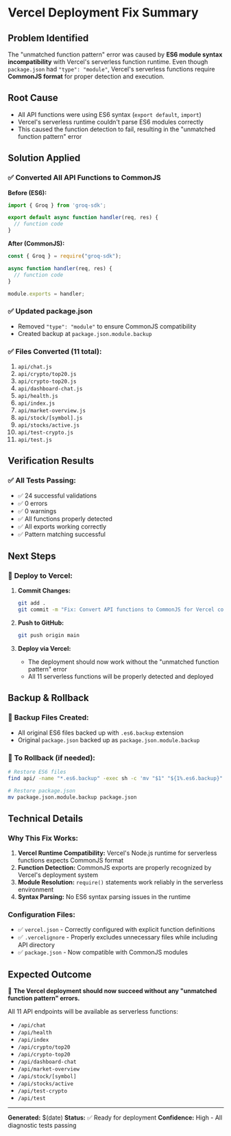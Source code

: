 # Vercel Deployment Fix Summary

## Problem Identified

The "unmatched function pattern" error was caused by **ES6 module syntax incompatibility** with Vercel's serverless function runtime. Even though `package.json` had `"type": "module"`, Vercel's serverless functions require **CommonJS format** for proper detection and execution.

## Root Cause

- All API functions were using ES6 syntax (`export default`, `import`)
- Vercel's serverless runtime couldn't parse ES6 modules correctly
- This caused the function detection to fail, resulting in the "unmatched function pattern" error

## Solution Applied

### ✅ **Converted All API Functions to CommonJS**

**Before (ES6):**
```javascript
import { Groq } from 'groq-sdk';

export default async function handler(req, res) {
  // function code
}
```

**After (CommonJS):**
```javascript
const { Groq } = require("groq-sdk");

async function handler(req, res) {
  // function code
}

module.exports = handler;
```

### ✅ **Updated package.json**

- Removed `"type": "module"` to ensure CommonJS compatibility
- Created backup at `package.json.module.backup`

### ✅ **Files Converted (11 total):**

1. `api/chat.js`
2. `api/crypto/top20.js`
3. `api/crypto-top20.js`
4. `api/dashboard-chat.js`
5. `api/health.js`
6. `api/index.js`
7. `api/market-overview.js`
8. `api/stock/[symbol].js`
9. `api/stocks/active.js`
10. `api/test-crypto.js`
11. `api/test.js`

## Verification Results

### ✅ **All Tests Passing:**
- ✅ 24 successful validations
- ✅ 0 errors
- ✅ 0 warnings
- ✅ All functions properly detected
- ✅ All exports working correctly
- ✅ Pattern matching successful

## Next Steps

### 🚀 **Deploy to Vercel:**

1. **Commit Changes:**
   ```bash
   git add .
   git commit -m "Fix: Convert API functions to CommonJS for Vercel compatibility"
   ```

2. **Push to GitHub:**
   ```bash
   git push origin main
   ```

3. **Deploy via Vercel:**
   - The deployment should now work without the "unmatched function pattern" error
   - All 11 serverless functions will be properly detected and deployed

## Backup & Rollback

### 📁 **Backup Files Created:**
- All original ES6 files backed up with `.es6.backup` extension
- Original `package.json` backed up as `package.json.module.backup`

### 🔄 **To Rollback (if needed):**
```bash
# Restore ES6 files
find api/ -name "*.es6.backup" -exec sh -c 'mv "$1" "${1%.es6.backup}"' _ {} \;

# Restore package.json
mv package.json.module.backup package.json
```

## Technical Details

### **Why This Fix Works:**

1. **Vercel Runtime Compatibility:** Vercel's Node.js runtime for serverless functions expects CommonJS format
2. **Function Detection:** CommonJS exports are properly recognized by Vercel's deployment system
3. **Module Resolution:** `require()` statements work reliably in the serverless environment
4. **Syntax Parsing:** No ES6 syntax parsing issues in the runtime

### **Configuration Files:**

- ✅ `vercel.json` - Correctly configured with explicit function definitions
- ✅ `.vercelignore` - Properly excludes unnecessary files while including API directory
- ✅ `package.json` - Now compatible with CommonJS modules

## Expected Outcome

🎯 **The Vercel deployment should now succeed without any "unmatched function pattern" errors.**

All 11 API endpoints will be available as serverless functions:
- `/api/chat`
- `/api/health`
- `/api/index`
- `/api/crypto/top20`
- `/api/crypto-top20`
- `/api/dashboard-chat`
- `/api/market-overview`
- `/api/stock/[symbol]`
- `/api/stocks/active`
- `/api/test-crypto`
- `/api/test`

---

**Generated:** $(date)
**Status:** ✅ Ready for deployment
**Confidence:** High - All diagnostic tests passing